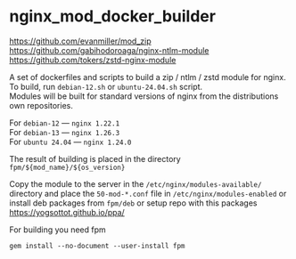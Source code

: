 # nginx_mod_docker_builder
https://github.com/evanmiller/mod_zip  
https://github.com/gabihodoroaga/nginx-ntlm-module  
https://github.com/tokers/zstd-nginx-module  

A set of dockerfiles and scripts to build a zip / ntlm / zstd module for nginx. 
To build, run ```debian-12.sh``` or ```ubuntu-24.04.sh``` script.  
Modules will be built for standard versions of nginx from the distributions own repositories.  

For ```debian-12``` — ```nginx 1.22.1```  
For ```debian-13``` — ```nginx 1.26.3```  
For ```ubuntu 24.04``` — ```nginx 1.24.0```  

The result of building is placed in the directory ```fpm/${mod_name}/${os_version}```  


Copy the module to the server in the ```/etc/nginx/modules-available/``` directory and place the ```50-mod-*.conf``` file in ```/etc/nginx/modules-enabled```
or install deb packages from ```fpm/deb``` or setup repo with this packages https://yogsottot.github.io/ppa/  

For building you need fpm  
```
gem install --no-document --user-install fpm
```
